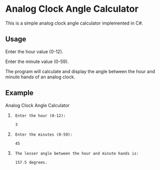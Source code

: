 # Analog Clock Angle Calculator

This is a simple analog clock angle calculator implemented in C#.

## Usage

Enter the hour value (0-12).

Enter the minute value (0-59).

The program will calculate and display the angle between the hour and minute hands of an analog clock.

## Example

Analog Clock Angle Calculator
1.      Enter the hour (0-12): 

        3

2.      Enter the minutes (0-59): 

        45

3.      The lesser angle between the hour and minute hands is: 

        157.5 degrees.